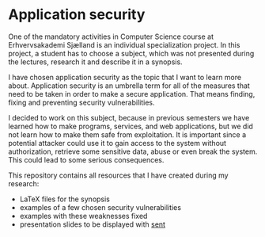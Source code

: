 # Application security

One of the mandatory activities in Computer Science course at Erhvervsakademi
Sjælland is an individual specialization project. In this project, a student has
to choose a subject, which was not presented during the lectures, research it
and describe it in a synopsis.

I have chosen application security as the topic that I want to learn more about.
Application security is an umbrella term for all of the measures that need to be
taken in order to make a secure application. That means finding, fixing and
preventing security vulnerabilities.

I decided to work on this subject, because in previous semesters we have learned
how to make programs, services, and web applications, but we did not learn how
to make them safe from exploitation. It is important since a potential attacker
could use it to gain access to the system without authorization, retrieve some
sensitive data, abuse or even break the system. This could lead to some serious
consequences.

This repository contains all resources that I have created during my research:
- LaTeX files for the synopsis
- examples of a few chosen security vulnerabilities
- examples with these weaknesses fixed
- presentation slides to be displayed with [sent](https://tools.suckless.org/sent/)
